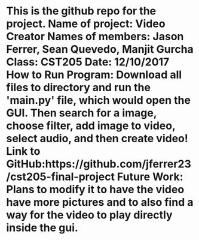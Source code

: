 <h1>This is the github repo for the project.
Name of project: Video Creator
Names of members: Jason Ferrer, Sean Quevedo, Manjit Gurcha
Class: CST205
Date: 12/10/2017
How to Run Program: Download all files to directory and run the 'main.py' file, which would open the GUI. Then search for a image, choose filter, add image to video, select audio, and then create video!
Link to GitHub:https://github.com/jferrer23/cst205-final-project
Future Work: Plans to modify it to have the video have more pictures and to also find a way for the video to play directly inside the gui.
</h1>

